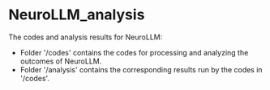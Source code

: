 # NeuroLLM_analysis
The codes and analysis results for NeuroLLM:
* Folder '/codes' contains the codes for processing and analyzing the outcomes of NeuroLLM.  
* Folder '/analysis' contains the corresponding results run by the codes in '/codes'.  
